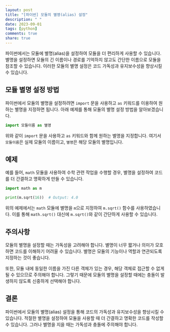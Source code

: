 ```yaml
---
layout: post
title: "[파이썬] 모듈의 별명(alias) 설정"
description: " "
date: 2023-09-01
tags: [python]
comments: true
share: true
---
```


파이썬에서는 모듈에 별명(alias)을 설정하여 모듈을 더 편리하게 사용할 수 있습니다. 별명을 설정하면 모듈의 긴 이름이나 경로를 기억하지 않고도 간단한 이름으로 모듈을 참조할 수 있습니다. 이러한 모듈의 별명 설정은 코드 가독성과 유지보수성을 향상시킬 수 있습니다.

## 모듈 별명 설정 방법

파이썬에서 모듈의 별명을 설정하려면 `import` 문을 사용하고 `as` 키워드를 이용하여 원하는 별명을 지정하면 됩니다. 아래 예제를 통해 모듈의 별명 설정 방법을 알아보겠습니다.

```python
import 모듈이름 as 별명
```

위와 같이 `import` 문을 사용하고 `as` 키워드와 함께 원하는 별명을 지정합니다. 여기서 `모듈이름`은 실제 모듈의 이름이고, `별명`은 해당 모듈의 별명입니다.

## 예제

예를 들어, `math` 모듈을 사용하여 수학 관련 작업을 수행할 경우, 별명을 설정하여 코드를 더 간결하고 명확하게 만들 수 있습니다.

```python
import math as m

print(m.sqrt(16))  # Output: 4.0
```

위의 예제에서는 `math` 모듈에 별명을 `m`으로 지정하여 `m.sqrt()` 함수를 사용하였습니다. 이를 통해 `math.sqrt()` 대신에 `m.sqrt()`와 같이 간단하게 사용할 수 있습니다.

## 주의사항

모듈의 별명을 설정할 때는 가독성을 고려해야 합니다. 별명이 너무 짧거나 의미가 모호하면 코드를 이해하기 어려울 수 있습니다. 별명은 모듈의 기능이나 역할과 연관되도록 지정하는 것이 좋습니다.

또한, 모듈 내에 동일한 이름을 가진 다른 객체가 있는 경우, 해당 객체로 접근할 수 없게 될 수 있으므로 주의해야 합니다. 그렇기 때문에 모듈의 별명을 설정할 때에는 충돌이 발생하지 않도록 신중하게 선택해야 합니다.

## 결론

파이썬에서 모듈의 별명(alias) 설정을 통해 코드의 가독성과 유지보수성을 향상시킬 수 있습니다. 적절한 별명을 설정하여 모듈을 사용할 때 더 간결하고 명확한 코드를 작성할 수 있습니다. 그러나 별명을 지을 때는 가독성과 충돌에 주의해야 합니다.